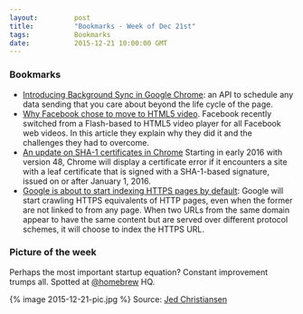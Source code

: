 ```yaml
---
layout:         post
title:          "Bookmarks - Week of Dec 21st"
tags:           Bookmarks
date:           2015-12-21 10:00:00 GMT
---
```



### Bookmarks

- [Introducing Background Sync in Google Chrome](https://developers.google.com/web/updates/2015/12/background-sync): an API to schedule any data sending that you care about beyond the life cycle of the page.
- [Why Facebook chose to move to HTML5 video](https://code.facebook.com/posts/159906447698921). Facebook recently switched from a Flash-based to HTML5 video player for all Facebook web videos. In this article they explain why they did it and the challenges they had to overcome.
- [An update on SHA-1 certificates in Chrome](https://googleonlinesecurity.blogspot.it/2015/12/an-update-on-sha-1-certificates-in.html) Starting in early 2016 with version 48, Chrome will display a certificate error if it encounters a site with a leaf certificate that is signed with a SHA-1-based signature, issued on or after January 1, 2016.
- [Google is about to start indexing HTTPS pages by default](https://googleonlinesecurity.blogspot.co.uk/2015/12/indexing-https-pages-by-default.html): Google will start crawling HTTPS equivalents of HTTP pages, even when the former are not linked to from any page. When two URLs from the same domain appear to have the same content but are served over different protocol schemes, it will choose to index the HTTPS URL.


### Picture of the week

Perhaps the most important startup equation? Constant improvement trumps all. Spotted at [@homebrew](https://twitter.com/homebrew) HQ.

{% image 2015-12-21-pic.jpg %}
Source: [Jed Christiansen](https://twitter.com/jedc)
